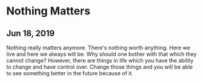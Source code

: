 # Nothing Matters
## Jun 18, 2019

Nothing really matters anymore. There's nothing worth anything. Here we live and 
here we always will be. Why should one bother with that which they cannot 
change? However, there are things in life which you have the ability to change 
and have control over. Change those things and you will be able to see something 
better in the future because of it.
